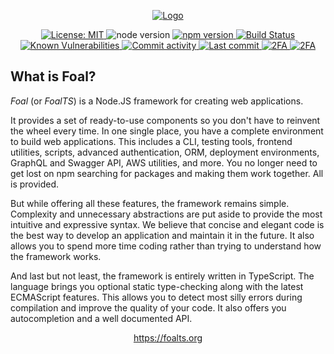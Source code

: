<p align="center">
  <a href="https://foalts.org" target="blank">
    <img src="https://raw.githubusercontent.com/FoalTS/foal/master/docs/static/img/logo.png" alt="Logo" />
  </a>
</p>

<p align="center">
  <a href="https://github.com/FoalTS/foal/blob/master/LICENSE">
    <img src="https://img.shields.io/badge/License-MIT-blue.svg" alt="License: MIT">
  </a>
  <img src="https://img.shields.io/badge/node-%3E%3D10-brightgreen.svg" alt="node version">
  <a href="https://badge.fury.io/js/%40foal%2Fcli">
    <img src="https://badge.fury.io/js/%40foal%2Fcli.svg" alt="npm version">
  </a>
  <a href="https://github.com/FoalTS/foal/actions">
    <img src="https://github.com/FoalTS/foal/workflows/Test/badge.svg" alt="Build Status">
  </a>
  <a href="https://snyk.io/test/npm/@foal/cli">
    <img src="https://snyk.io/test/npm/@foal/cli/badge.svg" alt="Known Vulnerabilities">
  </a>
  <a href="https://github.com/FoalTS/foal/commits/master">
    <img src="https://img.shields.io/github/commit-activity/y/FoalTS/foal.svg" alt="Commit activity">
  </a>
  <a href="https://github.com/FoalTS/foal/commits/master">
    <img src="https://img.shields.io/github/last-commit/FoalTS/foal.svg" alt="Last commit">
  </a>
  <a href="https://img.shields.io/badge/2FA-npm,%20GitHub-green.svg">
    <img src="https://img.shields.io/badge/2FA-npm,%20GitHub-green.svg" alt="2FA">
  </a>
  <a href="https://discord.gg/QUrJv98">
    <img src="https://img.shields.io/badge/Chat-Discord-blue.svg" alt="2FA">
  </a>
</p>

## What is Foal?

*Foal* (or *FoalTS*) is a Node.JS framework for creating web applications.

It provides a set of ready-to-use components so you don't have to reinvent the wheel every time. In one single place, you have a complete environment to build web applications. This includes a CLI, testing tools, frontend utilities, scripts, advanced authentication, ORM, deployment environments, GraphQL and Swagger API, AWS utilities, and more. You no longer need to get lost on npm searching for packages and making them work together. All is provided.

But while offering all these features, the framework remains simple. Complexity and unnecessary abstractions are put aside to provide the most intuitive and expressive syntax. We believe that concise and elegant code is the best way to develop an application and maintain it in the future. It also allows you to spend more time coding rather than trying to understand how the framework works.

And last but not least, the framework is entirely written in TypeScript. The language brings you optional static type-checking along with the latest ECMAScript features. This allows you to detect most silly errors during compilation and improve the quality of your code. It also offers you autocompletion and a well documented API.

<p align="center">
  <a href="https://foalts.org">https://foalts.org</a>
</p>
